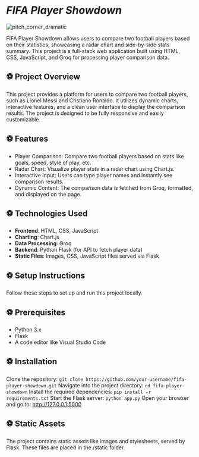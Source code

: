 # ***FIFA Player Showdown***


![pitch_corner_dramatic](https://github.com/user-attachments/assets/a12e206f-0c77-453c-9acf-7edbbaffddaf)

FIFA Player Showdown allows users to compare two football players based on their statistics, showcasing a radar chart and side-by-side stats summary. This project is a full-stack web application built using HTML, CSS, JavaScript, and Groq for processing player comparison data.

## ⚽ Project Overview  
This project provides a platform for users to compare two football players, such as Lionel Messi and Cristiano Ronaldo. It utilizes dynamic charts, interactive features, and a clean user interface to display the comparison results. The project is designed to be fully responsive and easily customizable.

## ⚽ Features  
- Player Comparison: Compare two football players based on stats like goals, speed, style of play, etc.  
- Radar Chart: Visualize player stats in a radar chart using Chart.js.  
- Interactive Input: Users can type player names and instantly see comparison results.  
- Dynamic Content: The comparison data is fetched from Groq, formatted, and displayed on the page.

## ⚽ Technologies Used  
- **Frontend**: HTML, CSS, JavaScript  
- **Charting**: Chart.js  
- **Data Processing**: Groq  
- **Backend**: Python Flask (for API to fetch player data)  
- **Static Files**: Images, CSS, JavaScript files served via Flask

## ⚽ Setup Instructions  
Follow these steps to set up and run this project locally.

## ⚽ Prerequisites  
- Python 3.x  
- Flask  
- A code editor like Visual Studio Code

## ⚽ Installation
Clone the repository:
`git clone https://github.com/your-username/fifa-player-showdown.git`
Navigate into the project directory:
`cd fifa-player-showdown`
Install the required dependencies:
`pip install -r requirements.txt`
Start the Flask server:
`python app.py`
Open your browser and go to:
http://127.0.0.1:5000

## ⚽ Static Assets
The project contains static assets like images and stylesheets, served by Flask. These files are placed in the /static folder.
